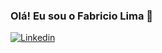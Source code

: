 ### Olá! Eu sou o Fabricio Lima 🗿

[![Linkedin](https://img.shields.io/badge/LinkedIn-0077B5?style=for-the-badge&logo=linkedin&logoColor=white)](https://www.linkedin.com/in/fabricio-de-lima-costa-087740202/)









